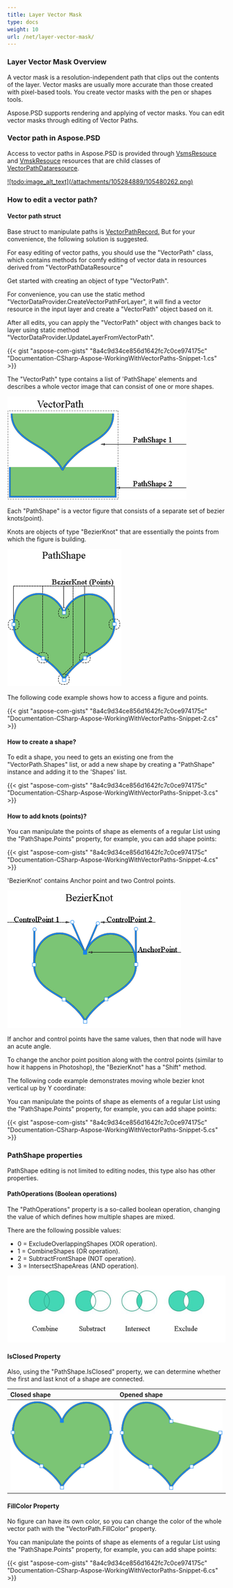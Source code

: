 ```yaml
---
title: Layer Vector Mask
type: docs
weight: 10
url: /net/layer-vector-mask/
---
```


### **Layer Vector Mask Overview**
A vector mask is a resolution-independent path that clips out the contents of the layer. Vector masks are usually more accurate than those created with pixel-based tools. You create vector masks with the pen or shapes tools.

Aspose.PSD supports rendering and applying of vector masks. You can edit vector masks through editing of Vector Paths.
### **Vector path in Aspose.PSD**
Access to vector paths in Aspose.PSD is provided through [VsmsResouce](https://apireference.aspose.com/psd/net/aspose.psd.fileformats.psd.layers.layerresources/vsmsresource) and [VmskResouce](https://apireference.aspose.com/psd/net/aspose.psd.fileformats.psd.layers.layerresources/vmskresource) resources that are child classes of [VectorPathDataresource](https://apireference.aspose.com/psd/net/aspose.psd.fileformats.psd.layers.layerresources/vectorpathdataresource).

[](https://apireference.aspose.com/psd/net/aspose.psd.fileformats.psd.layers.layerresources/vectorpathdataresource)

[!\[todo:image_alt_text\](/attachments/105284889/105480262.png)](https://apireference.aspose.com/psd/net/aspose.psd.fileformats.psd.layers.layerresources/vectorpathdataresource)
### **How to edit a vector path?**
#### **Vector path struct**
Base struct to manipulate paths is [VectorPathRecord.](https://apireference.aspose.com/psd/net/aspose.psd.fileformats.psd.layers.layerresources.vectorpaths/vectorpathrecord) But for your convenience, the following solution is suggested.

For easy editing of vector paths, you should use the "VectorPath" class, which contains methods for comfy editing of vector data in resources derived from "VectorPathDataResource"

Get started with creating an object of type "VectorPath".

For convenience, you can use the static method "VectorDataProvider.CreateVectorPathForLayer", it will find a vector resource in the input layer and create a "VectorPath" object based on it.



After all edits, you can apply the "VectorPath" object with changes back to layer using static method "VectorDataProvider.UpdateLayerFromVectorPath".

{{< gist "aspose-com-gists" "8a4c9d34ce856d1642fc7c0ce974175c" "Documentation-CSharp-Aspose-WorkingWithVectorPaths-Snippet-1.cs" >}}

The "VectorPath" type contains a list of 'PathShape' elements and describes a whole vector image that can consist of one or more shapes.

![todo:image_alt_text](layer-vector-mask_1.png)



Each "PathShape" is a vector figure that consists of a separate set of bezier knots(point).

Knots are objects of type "BezierKnot" that are essentially the points from which the figure is building.

![todo:image_alt_text](layer-vector-mask_2.png)

The following code example shows how to access a figure and points.

{{< gist "aspose-com-gists" "8a4c9d34ce856d1642fc7c0ce974175c" "Documentation-CSharp-Aspose-WorkingWithVectorPaths-Snippet-2.cs" >}}
#### **How to create a shape?**
To edit a shape, you need to gets an existing one from the "VectorPath.Shapes" list, or add a new shape by creating a "PathShape" instance and adding it to the 'Shapes' list.

{{< gist "aspose-com-gists" "8a4c9d34ce856d1642fc7c0ce974175c" "Documentation-CSharp-Aspose-WorkingWithVectorPaths-Snippet-3.cs" >}}
#### **How to add knots (points)?**
You can manipulate the points of shape as elements of a regular List using the "PathShape.Points" property, for example, you can add shape points:

{{< gist "aspose-com-gists" "8a4c9d34ce856d1642fc7c0ce974175c" "Documentation-CSharp-Aspose-WorkingWithVectorPaths-Snippet-4.cs" >}}



'BezierKnot' contains Anchor point and two Control points.

![todo:image_alt_text](layer-vector-mask_3.png)

If anchor and control points have the same values, then that node will have an acute angle.

To change the anchor point position along with the control points (similar to how it happens in Photoshop), the "BezierKnot" has a "Shift" method.

The following code example demonstrates moving whole bezier knot vertical up by Y coordinate:

You can manipulate the points of shape as elements of a regular List using the "PathShape.Points" property, for example, you can add shape points:

{{< gist "aspose-com-gists" "8a4c9d34ce856d1642fc7c0ce974175c" "Documentation-CSharp-Aspose-WorkingWithVectorPaths-Snippet-5.cs" >}}


### **PathShape properties**
PathShape editing is not limited to editing nodes, this type also has other properties.
#### **PathOperations (Boolean operations)**
The "PathOperations" property is a so-called boolean operation, changing the value of which defines how multiple shapes are mixed.

There are the following possible values:

- 0 = ExcludeOverlappingShapes (XOR operation).
- 1 = CombineShapes (OR operation).
- 2 = SubtractFrontShape (NOT operation).
- 3 = IntersectShapeAreas (AND operation).

![todo:image_alt_text](layer-vector-mask_4.png)
#### **IsClosed Property**
Also, using the "PathShape.IsClosed" property, we can determine whether the first and last knot of a shape are connected.

|**Closed shape**|**Opened shape**|
| :- | :- |
|![todo:image_alt_text](layer-vector-mask_5.png)|![todo:image_alt_text](layer-vector-mask_6.png)|
#### **FillColor Property**
No figure can have its own color, so you can change the color of the whole vector path with the "VectorPath.FillColor" property.

You can manipulate the points of shape as elements of a regular List using the "PathShape.Points" property, for example, you can add shape points:

{{< gist "aspose-com-gists" "8a4c9d34ce856d1642fc7c0ce974175c" "Documentation-CSharp-Aspose-WorkingWithVectorPaths-Snippet-6.cs" >}}
